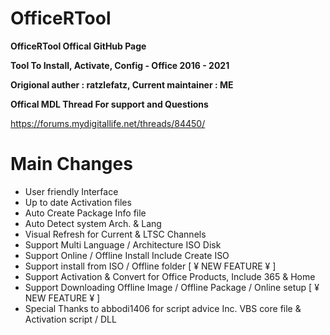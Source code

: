 # OfficeRTool
**OfficeRTool Offical GitHub Page**

**Tool To Install, Activate, Config - Office 2016 - 2021**

**Origional auther : ratzlefatz, Current maintainer : ME**

**Offical MDL Thread For support and Questions**

https://forums.mydigitallife.net/threads/84450/

# Main Changes

- User friendly Interface
- Up to date Activation files
- Auto Create Package Info file
- Auto Detect system Arch. & Lang
- Visual Refresh for Current & LTSC Channels
- Support Multi Language / Architecture ISO Disk
- Support Online / Offline Install Include Create ISO
- Support install from ISO / Offline folder [ ¥ NEW FEATURE ¥ ]
- Support Activation & Convert for Office Products, Include 365 & Home
- Support Downloading Offline Image / Offline Package / Online setup [ ¥ NEW FEATURE ¥ ]
- Special Thanks to abbodi1406 for script advice Inc. VBS core file & Activation script / DLL
